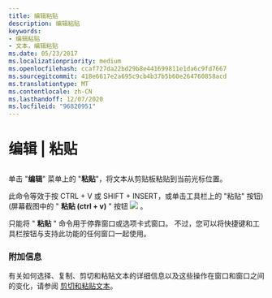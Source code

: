 ```yaml
---
title: 编辑粘贴
description: 编辑粘贴
keywords:
- 编辑粘贴
- 文本，编辑粘贴
ms.date: 05/23/2017
ms.localizationpriority: medium
ms.openlocfilehash: ccaf727da22bd29b8e441699811e1da6c9fd7667
ms.sourcegitcommit: 418e6617e2a695c9cb4b37b5b60e264760858acd
ms.translationtype: MT
ms.contentlocale: zh-CN
ms.lasthandoff: 12/07/2020
ms.locfileid: "96820951"
---
```

# <a name="edit--paste"></a>编辑 | 粘贴


## <span id="ddk_edit_paste_dbg"></span><span id="DDK_EDIT_PASTE_DBG"></span>


单击 "**编辑**" 菜单上的 "**粘贴**"，将文本从剪贴板粘贴到当前光标位置。

此命令等效于按 CTRL + V 或 SHIFT + INSERT，或单击工具栏上的 "粘贴" 按钮)  (屏幕截图中的 " **粘贴 (ctrl + v)** " 按钮 ![ ](images/tbpaste.png) 。

只能将 " **粘贴** " 命令用于停靠窗口或选项卡式窗口。 不过，您可以将快捷键和工具栏按钮与支持此功能的任何窗口一起使用。

### <a name="span-idadditional_informationspanspan-idadditional_informationspanadditional-information"></a><span id="additional_information"></span><span id="ADDITIONAL_INFORMATION"></span>附加信息

有关如何选择、复制、剪切和粘贴文本的详细信息以及这些操作在窗口和窗口之间的变化，请参阅 [剪切和粘贴文本](cutting-and-pasting-text.md)。

 

 





